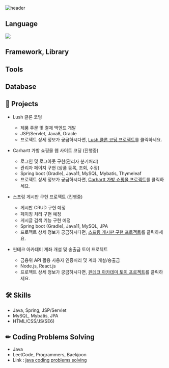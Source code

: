 ![header](https://capsule-render.vercel.app/api?type=waving&color=auto&height=200&section=header&text=Jihun's%20Github&fontSize=60)

## Language
<img src="https://img.shields.io/badge/Spring-6DB33F?style=for-the-badge&logo=Spring&logoColor=white">

## Framework, Library

## Tools

## Database

## 📂 Projects <br>
- Lush 클론 코딩  <br>
    - 제품 주문 및 결제 백엔드 개발 <br>
    - JSP/Servlet, Java8, Oracle
    - 프로젝트 상세 정보가 궁금하시다면, [Lush 클론 코딩 프로젝트](https://github.com/Ji-hunKim/Lush-1)를 클릭하세요.<br>

- Carhartt 가방 쇼핑몰 웹 사이트 코딩 (진행중) <br>
    - 로그인 및 로그아웃 구현(관리자 분기처리) <br>
    - 관리자 페이지 구현 (상품 등록, 조회, 수정) <br>
    - Spring boot (Gradle), Java11, MySQL, Mybatis, Thymeleaf
    - 프로젝트 상세 정보가 궁금하시다면, [Carhartt 가방 쇼핑몰 프로젝트](https://github.com/Ji-hunKim/Carhartt)를 클릭하세요.<br>

- 스프링 게시판 구현 프로젝트 (진행중) <br>
    - 게시판 CRUD 구현 예정 <br>
    - 페이징 처리 구현 예정 <br>
    - 게시글 검색 기능 구현 예정 <br>
    - Spring boot (Gradle), Java11, MySQL, JPA
    - 프로젝트 상세 정보가 궁금하시다면, [스프링 게시판 구현 프로젝트](https://github.com/Ji-hunKim/springBoard)를 클릭하세요.<br>

- 핀테크 아카데미 계좌 개설 및 송출금 토이 프로젝트 <br>
    - 금융위 API 활용 사용자 인증처리 및 계좌 개설/송출금 <br>
    - Node.js, React.js
    - 프로젝트 상세 정보가 궁금하시다면, [핀테크 아카데미 토이 프로젝트](https://github.com/Ji-hunKim/FintechPractice)를 클릭하세요.<br>

## 🛠 Skills <br>
- Java, Spring, JSP/Servlet<br>
- MySQL, Mybatis, JPA
- HTML/CSS/JS(SE6) <br>

## ✏ Coding Problems Solving <br>
- Java<br>
- LeetCode, Programmers, Baekjoon <br>
- Link : [java coding problems solving](https://github.com/Ji-hunKim/javaCodingProblemSolving)<br>
